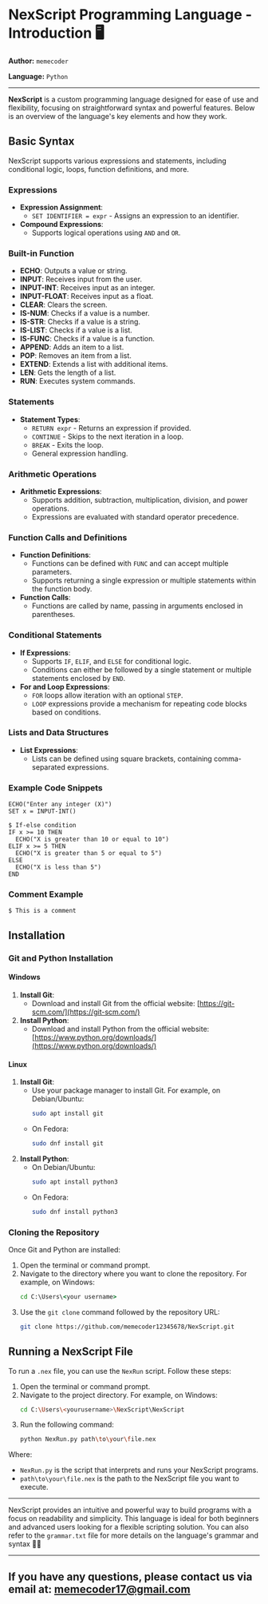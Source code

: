 # NexScript Programming Language - Introduction 🖥️

**Author:** `memecoder`

**Language:** `Python`

---

**NexScript** is a custom programming language designed for ease of use and flexibility, focusing on straightforward syntax and powerful features. Below is an overview of the language's key elements and how they work.

## Basic Syntax

NexScript supports various expressions and statements, including conditional logic, loops, function definitions, and more.

### Expressions
- **Expression Assignment**: 
  - `SET IDENTIFIER = expr` - Assigns an expression to an identifier.
- **Compound Expressions**: 
  - Supports logical operations using `AND` and `OR`.

### Built-in Function

- **ECHO**: Outputs a value or string.
- **INPUT**: Receives input from the user.
- **INPUT-INT**: Receives input as an integer.
- **INPUT-FLOAT**: Receives input as a float.
- **CLEAR**: Clears the screen.
- **IS-NUM**: Checks if a value is a number.
- **IS-STR**: Checks if a value is a string.
- **IS-LIST**: Checks if a value is a list.
- **IS-FUNC**: Checks if a value is a function.
- **APPEND**: Adds an item to a list.
- **POP**: Removes an item from a list.
- **EXTEND**: Extends a list with additional items.
- **LEN**: Gets the length of a list.
- **RUN**: Executes system commands.


### Statements
- **Statement Types**: 
  - `RETURN expr` - Returns an expression if provided.
  - `CONTINUE` - Skips to the next iteration in a loop.
  - `BREAK` - Exits the loop.
  - General expression handling.

### Arithmetic Operations
- **Arithmetic Expressions**: 
  - Supports addition, subtraction, multiplication, division, and power operations.
  - Expressions are evaluated with standard operator precedence.

### Function Calls and Definitions
- **Function Definitions**: 
  - Functions can be defined with `FUNC` and can accept multiple parameters.
  - Supports returning a single expression or multiple statements within the function body.
- **Function Calls**: 
  - Functions are called by name, passing in arguments enclosed in parentheses.

### Conditional Statements
- **If Expressions**: 
  - Supports `IF`, `ELIF`, and `ELSE` for conditional logic.
  - Conditions can either be followed by a single statement or multiple statements enclosed by `END`.
- **For and Loop Expressions**: 
  - `FOR` loops allow iteration with an optional `STEP`.
  - `LOOP` expressions provide a mechanism for repeating code blocks based on conditions.

### Lists and Data Structures
- **List Expressions**: 
  - Lists can be defined using square brackets, containing comma-separated expressions.

### Example Code Snippets

```nexscript
ECHO("Enter any integer (X)")
SET x = INPUT-INT()

$ If-else condition
IF x >= 10 THEN
  ECHO("X is greater than 10 or equal to 10")
ELIF x >= 5 THEN
  ECHO("X is greater than 5 or equal to 5")
ELSE
  ECHO("X is less than 5")
END
```

### Comment Example

```nexscript
$ This is a comment
```

## Installation

### Git and Python Installation

#### Windows
1. **Install Git**:
   - Download and install Git from the official website:
     [https://git-scm.com/](https://git-scm.com/)
2. **Install Python**:
   - Download and install Python from the official website:
     [https://www.python.org/downloads/](https://www.python.org/downloads/)

#### Linux
1. **Install Git**:
   - Use your package manager to install Git. For example, on Debian/Ubuntu:
     ```bash
     sudo apt install git
     ```
   - On Fedora:
     ```bash
     sudo dnf install git
     ```
2. **Install Python**:
   - On Debian/Ubuntu:
     ```bash
     sudo apt install python3
     ```
   - On Fedora:
     ```bash
     sudo dnf install python3
     ```

### Cloning the Repository 
Once Git and Python are installed:

1. Open the terminal or command prompt.
2. Navigate to the directory where you want to clone the repository. For example, on Windows:
   ```cmd
   cd C:\Users\<your username>
   ```
3. Use the `git clone` command followed by the repository URL:
   ```bash
   git clone https://github.com/memecoder12345678/NexScript.git
   ```

## Running a NexScript File

To run a `.nex` file, you can use the `NexRun` script. Follow these steps:

1. Open the terminal or command prompt.
2. Navigate to the project directory. For example, on Windows:
   ```bash
   cd C:\Users\<yourusername>\NexScript\NexScript
   ```
3. Run the following command:
   ```bash
   python NexRun.py path\to\your\file.nex
   ```

Where:
- `NexRun.py` is the script that interprets and runs your NexScript programs.
- `path\to\your\file.nex` is the path to the NexScript file you want to execute.
---
NexScript provides an intuitive and powerful way to build programs with a focus on readability and simplicity. This language is ideal for both beginners and advanced users looking for a flexible scripting solution. You can also refer to the `grammar.txt` file for more details on the language's grammar and syntax 📝🚀

---
If you have any questions, please contact us via email at: [memecoder17@gmail.com](mailto:memecoder17@gmail.com)
---

